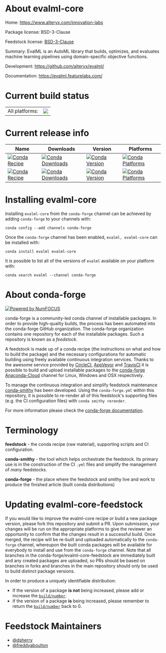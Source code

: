 About evalml-core
=================

Home: https://www.alteryx.com/innovation-labs

Package license: BSD-3-Clause

Feedstock license: [BSD-3-Clause](https://github.com/conda-forge/evalml-core-feedstock/blob/master/LICENSE.txt)

Summary: EvalML is an AutoML library that builds, optimizes, and evaluates machine learning pipelines using domain-specific objective functions.

Development: https://github.com/alteryx/evalml/

Documentation: https://evalml.featurelabs.com/

Current build status
====================


<table><tr><td>All platforms:</td>
    <td>
      <a href="https://dev.azure.com/conda-forge/feedstock-builds/_build/latest?definitionId=10464&branchName=master">
        <img src="https://dev.azure.com/conda-forge/feedstock-builds/_apis/build/status/evalml-core-feedstock?branchName=master">
      </a>
    </td>
  </tr>
</table>

Current release info
====================

| Name | Downloads | Version | Platforms |
| --- | --- | --- | --- |
| [![Conda Recipe](https://img.shields.io/badge/recipe-evalml-green.svg)](https://anaconda.org/conda-forge/evalml) | [![Conda Downloads](https://img.shields.io/conda/dn/conda-forge/evalml.svg)](https://anaconda.org/conda-forge/evalml) | [![Conda Version](https://img.shields.io/conda/vn/conda-forge/evalml.svg)](https://anaconda.org/conda-forge/evalml) | [![Conda Platforms](https://img.shields.io/conda/pn/conda-forge/evalml.svg)](https://anaconda.org/conda-forge/evalml) |
| [![Conda Recipe](https://img.shields.io/badge/recipe-evalml--core-green.svg)](https://anaconda.org/conda-forge/evalml-core) | [![Conda Downloads](https://img.shields.io/conda/dn/conda-forge/evalml-core.svg)](https://anaconda.org/conda-forge/evalml-core) | [![Conda Version](https://img.shields.io/conda/vn/conda-forge/evalml-core.svg)](https://anaconda.org/conda-forge/evalml-core) | [![Conda Platforms](https://img.shields.io/conda/pn/conda-forge/evalml-core.svg)](https://anaconda.org/conda-forge/evalml-core) |

Installing evalml-core
======================

Installing `evalml-core` from the `conda-forge` channel can be achieved by adding `conda-forge` to your channels with:

```
conda config --add channels conda-forge
```

Once the `conda-forge` channel has been enabled, `evalml, evalml-core` can be installed with:

```
conda install evalml evalml-core
```

It is possible to list all of the versions of `evalml` available on your platform with:

```
conda search evalml --channel conda-forge
```


About conda-forge
=================

[![Powered by NumFOCUS](https://img.shields.io/badge/powered%20by-NumFOCUS-orange.svg?style=flat&colorA=E1523D&colorB=007D8A)](http://numfocus.org)

conda-forge is a community-led conda channel of installable packages.
In order to provide high-quality builds, the process has been automated into the
conda-forge GitHub organization. The conda-forge organization contains one repository
for each of the installable packages. Such a repository is known as a *feedstock*.

A feedstock is made up of a conda recipe (the instructions on what and how to build
the package) and the necessary configurations for automatic building using freely
available continuous integration services. Thanks to the awesome service provided by
[CircleCI](https://circleci.com/), [AppVeyor](https://www.appveyor.com/)
and [TravisCI](https://travis-ci.com/) it is possible to build and upload installable
packages to the [conda-forge](https://anaconda.org/conda-forge)
[Anaconda-Cloud](https://anaconda.org/) channel for Linux, Windows and OSX respectively.

To manage the continuous integration and simplify feedstock maintenance
[conda-smithy](https://github.com/conda-forge/conda-smithy) has been developed.
Using the ``conda-forge.yml`` within this repository, it is possible to re-render all of
this feedstock's supporting files (e.g. the CI configuration files) with ``conda smithy rerender``.

For more information please check the [conda-forge documentation](https://conda-forge.org/docs/).

Terminology
===========

**feedstock** - the conda recipe (raw material), supporting scripts and CI configuration.

**conda-smithy** - the tool which helps orchestrate the feedstock.
                   Its primary use is in the construction of the CI ``.yml`` files
                   and simplify the management of *many* feedstocks.

**conda-forge** - the place where the feedstock and smithy live and work to
                  produce the finished article (built conda distributions)


Updating evalml-core-feedstock
==============================

If you would like to improve the evalml-core recipe or build a new
package version, please fork this repository and submit a PR. Upon submission,
your changes will be run on the appropriate platforms to give the reviewer an
opportunity to confirm that the changes result in a successful build. Once
merged, the recipe will be re-built and uploaded automatically to the
`conda-forge` channel, whereupon the built conda packages will be available for
everybody to install and use from the `conda-forge` channel.
Note that all branches in the conda-forge/evalml-core-feedstock are
immediately built and any created packages are uploaded, so PRs should be based
on branches in forks and branches in the main repository should only be used to
build distinct package versions.

In order to produce a uniquely identifiable distribution:
 * If the version of a package **is not** being increased, please add or increase
   the [``build/number``](https://conda.io/docs/user-guide/tasks/build-packages/define-metadata.html#build-number-and-string).
 * If the version of a package **is** being increased, please remember to return
   the [``build/number``](https://conda.io/docs/user-guide/tasks/build-packages/define-metadata.html#build-number-and-string)
   back to 0.

Feedstock Maintainers
=====================

* [@dsherry](https://github.com/dsherry/)
* [@freddyaboulton](https://github.com/freddyaboulton/)

